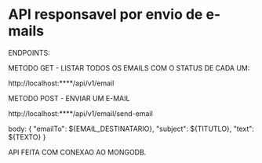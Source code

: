# API responsavel por envio de e-mails

ENDPOINTS:

METODO GET - LISTAR TODOS OS EMAILS COM O STATUS DE CADA UM:

http://localhost:****/api/v1/email


METODO POST - ENVIAR UM E-MAIL

http://localhost:****/api/v1/email/send-email

body:
{
    "emailTo": ${EMAIL_DESTINATARIO},
    "subject": ${TITUTLO},
    "text": ${TEXTO}
}

API FEITA COM CONEXAO AO MONGODB.
